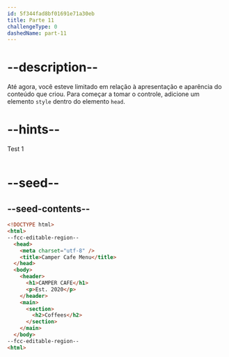 ```yaml
---
id: 5f344fad8bf01691e71a30eb
title: Parte 11
challengeType: 0
dashedName: part-11
---
```


# --description--

Até agora, você esteve limitado em relação à apresentação e aparência do conteúdo que criou. Para começar a tomar o controle, adicione um elemento `style` dentro do elemento `head`.

# --hints--

Test 1

```js

```

# --seed--

## --seed-contents--

```html
<!DOCTYPE html>
<html>
--fcc-editable-region--
  <head>
    <meta charset="utf-8" />
    <title>Camper Cafe Menu</title>
  </head>
  <body>
    <header>
      <h1>CAMPER CAFE</h1>
      <p>Est. 2020</p>
    </header>
    <main>
      <section>
        <h2>Coffees</h2>
      </section>
    </main>
  </body>
--fcc-editable-region--
<html>
```

